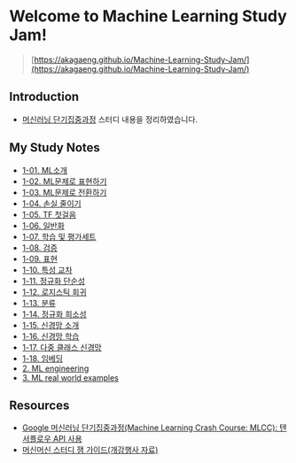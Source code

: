 # Welcome to Machine Learning Study Jam!
> [https://akagaeng.github.io/Machine-Learning-Study-Jam/](https://akagaeng.github.io/Machine-Learning-Study-Jam/)

## Introduction
- [머신러닝 단기집중과정](https://developers.google.com/machine-learning/crash-course/) 스터디 내용을 정리하였습니다.

## My Study Notes
- [1-01. ML소개](docs/1-01.Introduction-to-Machine-Learning)
- [1-02. ML문제로 표현하기](docs/1-02.Framing)
- [1-03. ML문제로 전환하기](docs/1-03.Descending-into-ML)
- [1-04. 손실 줄이기](docs/1-04.Reducing-Loss)
- [1-05. TF 첫걸음](docs/1-05.First-Steps-with-TensorFlow)
- [1-06. 일반화](docs/1-06.Generalization)
- [1-07. 학습 및 평가세트](docs/1-07.Training-and-Test-Sets)
- [1-08. 검증](docs/1-08.Validation)
- [1-09. 표현](docs/1-09.Representation)
- [1-10. 특성 교차](docs/1-10.Feature-Crosses)
- [1-11. 정규화 단순성](docs/1-11.Regularization-for-Simplicity)
- [1-12. 로지스틱 회귀](docs/1-12.Logistic-Regression)
- [1-13. 분류](docs/1-13.Classification)
- [1-14. 정규화 희소성](docs/1-14.Regularization-for-Sparsity)
- [1-15. 신경망 소개](docs/1-15.Introduction-to-Neural-Networks)
- [1-16. 신경망 학습](docs/1-16.Training-Neural-Networks)
- [1-17. 다중 클래스 신경망](docs/1-17.Multi-Class-Neural-Networks)
- [1-18. 임베딩](docs/1-18.Embeddings)
- [2. ML engineering](docs/2.ML-engineering)
- [3. ML real world examples](docs/3.ML-real-world-examples)

## Resources
- [Google 머신러닝 단기집중과정(Machine Learning Crash Course: MLCC): 텐서플로우 API 사용]((https://developers.google.com/machine-learning/crash-course/))
- [머신머신 스터디 잼 가이드(개강행사 자료)](https://docs.google.com/presentation/d/1-Wiqci7hGBhwlq2edUxb9T2spoP8JlihmFFsnU7Vk-k/edit?pli=1#slide=id.g3d483976ff_1_346)
